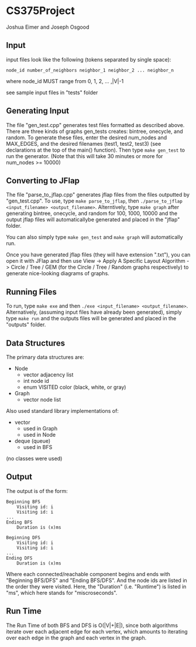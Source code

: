 # CS375Project

Joshua Eimer and Joseph Osgood

## Input  
input files look like the following (tokens separated by single space):  
```
node_id number_of_neighbors neighbor_1 neighbor_2 ... neighbor_n
```

where node_id MUST range from 0, 1, 2, ... ,|V|-1  

see sample input files in "tests" folder  

## Generating Input  

The file "gen_test.cpp" generates test files formatted as described above. 
There are three kinds of graphs gen_tests creates: bintree, onecycle, and random. 
To generate these files, enter the desired num_nodes and MAX_EDGES, and the desired filenames (test1, test2, test3) (see declarations at the top of the main() function). 
Then type `make gen_test` to run the generator. 
(Note that this will take 30 minutes or more for num_nodes >= 10000)  

## Converting to JFlap  

The file "parse_to_jflap.cpp" generates jflap files from the files outputted by "gen_test.cpp". 
To use, type `make parse_to_jflap`, then `./parse_to_jflap <input_filename> <output_filename>`. 
Alterntively, type `make graph` after generating bintree, onecycle, and random for 100, 1000, 10000 and the output jflap files will automaticallybe generated and placed in the "jflap" folder.  

You can also simply type `make gen_test` and `make graph` will automatically run.  

Once you have generated jflap files (they will have extension ".txt"), you can open it with JFlap and then use View -> Apply A Specific Layout Algorithm -> Circle / Tree / GEM (for the Circle / Tree / Random graphs respectively) to generate nice-looking diagrams of graphs.

## Running Files  

To run, type `make exe` and then `./exe <input_filename> <output_filename>`. 
Alternatively, (assuming input files have already been generated), simply type `make run` and the outputs files will be generated and placed in the "outputs" folder. 

## Data Structures  

The primary data structures are:
* Node
  * vector<int> adjacency list
  * int node id
  * enum VISITED color (black, white, or gray)
* Graph
  * vector<Node> node list  

Also used standard library implementations of:
* vector 
  * used in Graph
  * used in Node
* deque (queue)
  * used in BFS

(no classes were used)

## Output 
The output is of the form: 
```
Beginning BFS
	Visiting id: i
	Visiting id: i
...
Ending BFS
	Duration is (x)ms  

Beginning DFS
	Visiting id: i
	Visiting id: i
...
Ending DFS
	Duration is (x)ms
```
Where each connected/reachable component begins and ends with "Beginning BFS/DFS" and "Ending BFS/DFS". 
And the node ids are listed in the order they were visited.
Here, the "Duration" (i.e. "Runtime") is listed in "ms", which here stands for "miscroseconds". 

## Run Time  
The Run Time of both BFS and DFS is O(|V|+|E|), since both algorithms iterate over each adjacent edge for each vertex, which amounts to iterating over each edge in the graph and each vertex in the graph.
